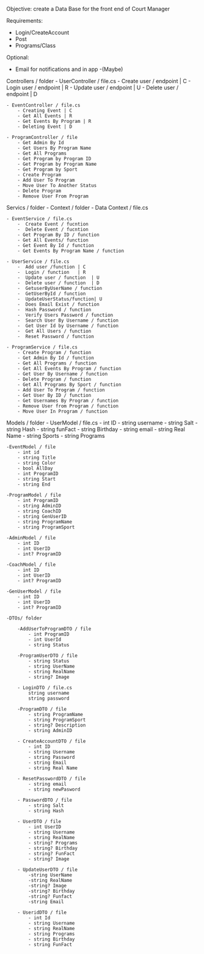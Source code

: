 Objective: create a Data Base for the front end of Court Manager

Requirements:

- Login/CreateAccount 
- Post 
- Programs/Class 

Optional:
- Email for notifications and in app -(Maybe)

Controllers / folder 
    - UserController / file.cs 
        - Create user / endpoint | C 
        - Login user / endpoint | R 
        - Update user / endpoint | U 
        - Delete user / endpoint | D

    - EventController / file.cs
        - Creating Event | C
        - Get All Events | R
        - Get Events By Program | R
        - Deleting Event | D
    
    - ProgramController / file
        - Get Admin By Id
        - Get Users By Program Name
        - Get All Programs
        - Get Program by Program ID
        - Get Program by Program Name
        - Get Program by Sport
        - Create Program
        - Add User To Program
        - Move User To Another Status
        - Delete Program
        - Remove User From Program

Servics / folder
    - Context / folder
        - Data Context / file.cs

    - EventService / file.cs
        -  Create Event / fucntion
        -  Delete Event / fucntion
        - Get Program By ID / function
        - Get All Events/ function
        - Get Event By Id / function
        - Get Events By Program Name / function

    - UserService / file.cs
        -  Add user /function | C
        -  Login / function   | R
        -  Update user / function  | U 
        -  Delete user / function  | D
        -  GetuserByUserName / function
        -  GetUserById / function
        -  UpdateUserStatus/function| U
        -  Does Email Exist / function
        -  Hash Password / function
        -  Verify Users Password / function
        -  Search User By Username / function
        -  Get User Id by Username / function
        -  Get All Users / function
        -  Reset Password / function

    - ProgramService / file.cs
        - Create Program / function
        - Get Admin By Id / function
        - Get All Programs / function
        - Get All Events By Program / function
        - Get User By Username / function
        - Delete Program / function
        - Get All Programs By Sport / function
        - Add User To Program / function
        - Get User By ID / function
        - Get Usernames By Program / function
        - Remove User from Program / function
        - Move User In Program / function

Models / folder
    - UserModel / file.cs
        - int    ID
        - string username
        - string Salt
        - string Hash
        - string funFact
        - string Birthday
        - string email
        - string Real Name
        - string Sports
        - string Programs

    -EventModel / file
        - int id
        - string Title
        - string Color
        - bool AllDay
        - int ProgramID
        - string Start
        - string End
    
    -ProgramModel / file
        - int ProgramID 
        - string AdminID 
        - string CoachID 
        - string GenUserID 
        - string ProgramName 
        - string ProgramSport 

    -AdminModel / file
        - int ID
        - int UserID
        - int? ProgramID

    -CoachModel / file
        - int ID
        - int UserID
        - int? ProgramID

    -GenUserModel / file
        - int ID
        - int UserID
        - int? ProgramID

    -DTOs/ folder

        -AddUserToProgramDTO / file
            - int ProgramID
            - int UserId
            - string Status
        
        -ProgramUserDTO / file
            - string Status
            - string UserName
            - string RealName
            - string? Image

        - LoginDTO / file.cs
            string username
            string password

        -ProgramDTO / file
            - string ProgramName
            - string ProgramSport
            - string? Description
            - string AdminID

        - CreateAccountDTO / file
            - int ID 
            - string Username
            - string Password
            - string Email
            - string Real Name

        - ResetPasswordDTO / file
            - string email
            - string newPasword 

        - PasswordDTO / file
            - string Salt
            - string Hash
        
        - UserDTO / file
            - int UserID
            - string Username 
            - string RealName 
            - string? Programs 
            - string? Birthday 
            - string? FunFact 
            - string? Image

        - UpdateUserDTO / file
            -string UserName
            -string RealName
            -string? Image
            -string? Birthday
            -string? Funfact
            -string Email
        
        - UseridDTO / file
            - int Id
            - string Username
            - string RealName
            - string Programs
            - string Birthday
            - string FunFact


